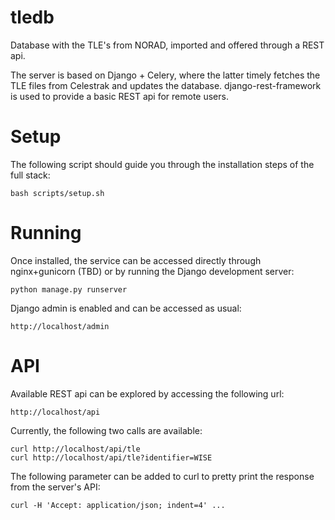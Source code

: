 # tledb
Database with the TLE's from NORAD, imported and offered through a REST api.

The server is based on Django + Celery, where the latter timely fetches the
TLE files from Celestrak and updates the database. django-rest-framework is
used to provide a basic REST api for remote users.

# Setup

The following script should guide you through the installation steps of the full stack:

    bash scripts/setup.sh

# Running

Once installed, the service can be accessed directly through nginx+gunicorn (TBD) or by running the Django development server:

    python manage.py runserver

Django admin is enabled and can be accessed as usual:

    http://localhost/admin

# API

Available REST api can be explored by accessing the following url:

    http://localhost/api

Currently, the following two calls are available:

    curl http://localhost/api/tle
    curl http://localhost/api/tle?identifier=WISE

The following parameter can be added to curl to pretty print the response from
the server's API:

    curl -H 'Accept: application/json; indent=4' ...

